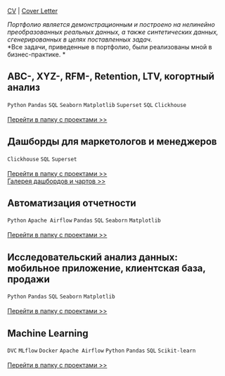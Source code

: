 [CV](https://github.com/annapavlovads/DA_portfolio/blob/main/cv/cv_anna_pavlova_DA.md) | [Cover Letter](https://github.com/annapavlovads/DA_portfolio/blob/main/cv/cover_letter.md)

*Портфолио является демонстрационным и построено на нелинейно преобразованных реальных данных, а также синтетических данных, сгенерированных в целях поставленных задач.* <br> 
*Все задачи, приведенные в портфолио, были реализованы мной в бизнес-практике. *
<br> 

## ABC-, XYZ-, RFM-, Retention, LTV, когортный анализ 
`Python` `Pandas` `SQL` `Seaborn` `Matplotlib` `Superset` `SQL` `Clickhouse` <br><br>
[Перейти в папку с проектами >>](https://github.com/annapavlovads/DA_portfolio/tree/main/abc_xyz_rfm_ltv_cohorts)<br>

## Дашборды для маркетологов и менеджеров
`Clickhouse` `SQL` `Superset` <br><br>
[Перейти в папку с проектами >>](https://github.com/annapavlovads/DA_portfolio/tree/main/dashboards) <br>
[Галерея дашбордов и чартов >>](https://drive.google.com/drive/folders/1H7HByxmMCak4S5QShsdYGTVvr2_rTRQN?usp=drive_link) <br>

## Автоматизация отчетности
`Python` `Apache Airflow` `Pandas` `SQL` `Seaborn` `Matplotlib` <br><br>
[Перейти в папку с проектами >>](https://github.com/annapavlovads/DA_portfolio/tree/main/auto_reports)  <br>

## Исследовательский анализ данных: мобильное приложение, клиентская база, продажи
`Python` `Pandas` `SQL` `Seaborn` `Matplotlib` <br><br>
[Перейти в папку с проектами >>](https://github.com/annapavlovads/DA_portfolio/tree/main/eda)  <br>

## Machine Learning
`DVC` `MLflow` `Docker` `Apache Airflow` `Python` `Pandas` `SQL` `Scikit-learn` <br><br>
[Перейти в папку с проектами >>](https://github.com/annapavlovads/DA_portfolio/tree/main/ml_models)  <br>

